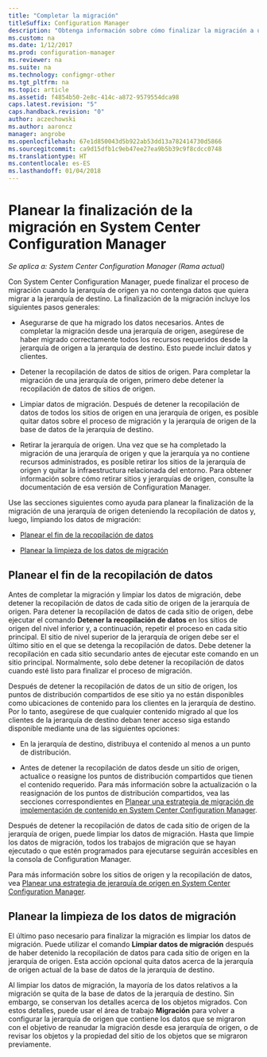 ```yaml
---
title: "Completar la migración"
titleSuffix: Configuration Manager
description: "Obtenga información sobre cómo finalizar la migración a una jerarquía de destino de System Center Configuration Manager cuando la jerarquía de origen ya no contiene datos."
ms.custom: na
ms.date: 1/12/2017
ms.prod: configuration-manager
ms.reviewer: na
ms.suite: na
ms.technology: configmgr-other
ms.tgt_pltfrm: na
ms.topic: article
ms.assetid: f4854b50-2e8c-414c-a872-9579554dca98
caps.latest.revision: "5"
caps.handback.revision: "0"
author: aczechowski
ms.author: aaroncz
manager: angrobe
ms.openlocfilehash: 67e1d850043d5b922ab53dd13a782414730d5866
ms.sourcegitcommit: ca9d15dfb1c9eb47ee27ea9b5b39c9f8cdcc0748
ms.translationtype: HT
ms.contentlocale: es-ES
ms.lasthandoff: 01/04/2018
---
```

# <a name="plan-to-complete-migration-in-system-center-configuration-manager"></a>Planear la finalización de la migración en System Center Configuration Manager

*Se aplica a: System Center Configuration Manager (Rama actual)*

Con System Center Configuration Manager, puede finalizar el proceso de migración cuando la jerarquía de origen ya no contenga datos que quiera migrar a la jerarquía de destino. La finalización de la migración incluye los siguientes pasos generales:  

-   Asegurarse de que ha migrado los datos necesarios. Antes de completar la migración desde una jerarquía de origen, asegúrese de haber migrado correctamente todos los recursos requeridos desde la jerarquía de origen a la jerarquía de destino. Esto puede incluir datos y clientes.  

-   Detener la recopilación de datos de sitios de origen. Para completar la migración de una jerarquía de origen, primero debe detener la recopilación de datos de sitios de origen.  

-   Limpiar datos de migración. Después de detener la recopilación de datos de todos los sitios de origen en una jerarquía de origen, es posible quitar datos sobre el proceso de migración y la jerarquía de origen de la base de datos de la jerarquía de destino.  

-   Retirar la jerarquía de origen. Una vez que se ha completado la migración de una jerarquía de origen y que la jerarquía ya no contiene recursos administrados, es posible retirar los sitios de la jerarquía de origen y quitar la infraestructura relacionada del entorno. Para obtener información sobre cómo retirar sitios y jerarquías de origen, consulte la documentación de esa versión de Configuration Manager.  

Use las secciones siguientes como ayuda para planear la finalización de la migración de una jerarquía de origen deteniendo la recopilación de datos y, luego, limpiando los datos de migración:  

-   [Planear el fin de la recopilación de datos](#Plan_to_Stop_Data_Gath)  

-   [Planear la limpieza de los datos de migración](#Plan_to_clean_up)  

##  <a name="Plan_to_Stop_Data_Gath"></a> Planear el fin de la recopilación de datos  
 Antes de completar la migración y limpiar los datos de migración, debe detener la recopilación de datos de cada sitio de origen de la jerarquía de origen. Para detener la recopilación de datos de cada sitio de origen, debe ejecutar el comando **Detener la recopilación de datos** en los sitios de origen del nivel inferior y, a continuación, repetir el proceso en cada sitio principal. El sitio de nivel superior de la jerarquía de origen debe ser el último sitio en el que se detenga la recopilación de datos. Debe detener la recopilación en cada sitio secundario antes de ejecutar este comando en un sitio principal. Normalmente, solo debe detener la recopilación de datos cuando esté listo para finalizar el proceso de migración.  

 Después de detener la recopilación de datos de un sitio de origen, los puntos de distribución compartidos de ese sitio ya no están disponibles como ubicaciones de contenido para los clientes en la jerarquía de destino. Por lo tanto, asegúrese de que cualquier contenido migrado al que los clientes de la jerarquía de destino deban tener acceso siga estando disponible mediante una de las siguientes opciones:  

-   En la jerarquía de destino, distribuya el contenido al menos a un punto de distribución.  

-   Antes de detener la recopilación de datos desde un sitio de origen, actualice o reasigne los puntos de distribución compartidos que tienen el contenido requerido. Para más información sobre la actualización o la reasignación de los puntos de distribución compartidos, vea las secciones correspondientes en [Planear una estrategia de migración de implementación de contenido en System Center Configuration Manager](../../core/migration/planning-a-content-deployment-migration-strategy.md).  

Después de detener la recopilación de datos de cada sitio de origen de la jerarquía de origen, puede limpiar los datos de migración. Hasta que limpie los datos de migración, todos los trabajos de migración que se hayan ejecutado o que estén programados para ejecutarse seguirán accesibles en la consola de Configuration Manager.  

Para más información sobre los sitios de origen y la recopilación de datos, vea [Planear una estrategia de jerarquía de origen en System Center Configuration Manager](../../core/migration/planning-a-source-hierarchy-strategy.md).  

##  <a name="Plan_to_clean_up"></a> Planear la limpieza de los datos de migración  
 El último paso necesario para finalizar la migración es limpiar los datos de migración. Puede utilizar el comando **Limpiar datos de migración** después de haber detenido la recopilación de datos para cada sitio de origen en la jerarquía de origen. Esta acción opcional quita datos acerca de la jerarquía de origen actual de la base de datos de la jerarquía de destino.  

 Al limpiar los datos de migración, la mayoría de los datos relativos a la migración se quita de la base de datos de la jerarquía de destino. Sin embargo, se conservan los detalles acerca de los objetos migrados. Con estos detalles, puede usar el área de trabajo **Migración** para volver a configurar la jerarquía de origen que contiene los datos que se migraron con el objetivo de reanudar la migración desde esa jerarquía de origen, o de revisar los objetos y la propiedad del sitio de los objetos que se migraron previamente.  
